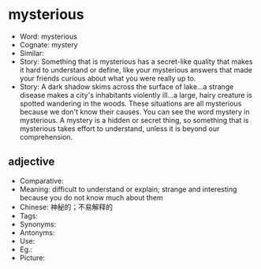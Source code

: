 # mysterious

- Word: mysterious
- Cognate: mystery
- Similar: 
- Story: Something that is mysterious has a secret-like quality that makes it hard to understand or define, like your mysterious answers that made your friends curious about what you were really up to.
- Story: A dark shadow skims across the surface of lake...a strange disease makes a city's inhabitants violently ill...a large, hairy creature is spotted wandering in the woods. These situations are all mysterious because we don't know their causes. You can see the word mystery in mysterious. A mystery is a hidden or secret thing, so something that is mysterious takes effort to understand, unless it is beyond our comprehension.

## adjective

- Comparative: 
- Meaning: difficult to understand or explain; strange and interesting because you do not know much about them
- Chinese: 神秘的；不易解释的
- Tags: 
- Synonyms: 
- Antonyms: 
- Use: 
- Eg.: 
- Picture: 

